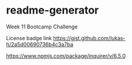 # readme-generator
Week 11 Bootcamp Challenge


License badge link
https://gist.github.com/lukas-h/2a5d00690736b4c3a7ba

https://www.npmjs.com/package/inquirer/v/6.5.0
